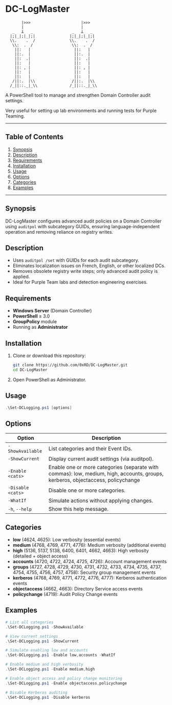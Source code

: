 # DC-LogMaster

```text
       |>>>                      |>>>
       |                         |
   _   ꓕ   _                 _   ꓕ   _
  |;|_|;|_|;|               |;|_|;|_|;|
  \\.    .  /               \\.    .  /
   \\:  .  /                 \\:  .  /
    ||:   |                   ||:   |
    ||:.  |                   ||:.  |
    ||:  .|                   ||:  .|
    ||:   |                   ||:   |
    ||: , |                   ||: , |
    ||:   |                   ||:   |
    ||:   |                   ||:   |
   /||:.  |\\                /||:.  |\\
  /_||::._|_\\              /_||::._|_\\
```

A PowerShell tool to manage and strengthen Domain Controller audit settings.

Very useful for setting up lab environments and running tests for Purple Teaming.

---

## Table of Contents

1. [Synopsis](#synopsis)  
2. [Description](#description)  
3. [Requirements](#requirements)  
4. [Installation](#installation)  
5. [Usage](#usage)  
6. [Options](#options)  
7. [Categories](#categories)  
8. [Examples](#examples)  

---

## Synopsis

DC-LogMaster configures advanced audit policies on a Domain Controller using `auditpol` with subcategory GUIDs, ensuring language-independent operation and removing reliance on registry writes.

## Description

- Uses `auditpol /set` with GUIDs for each audit subcategory.  
- Eliminates localization issues on French, English, or other localized DCs.  
- Removes obsolete registry write steps; only advanced audit policy is applied.  
- Ideal for Purple Team labs and detection engineering exercises.

## Requirements

- **Windows Server** (Domain Controller)  
- **PowerShell** ≥ 3.0  
- **GroupPolicy** module  
- Running as **Administrator**

## Installation

1. Clone or download this repository:

   ```bash
   git clone https://github.com/0xRD/DC-LogMaster.git
   cd DC-LogMaster
   ```

2. Open PowerShell as Administrator.

## Usage

```powershell
.\Set-DCLogging.ps1 [options]
```

## Options

| Option           | Description                                                                                                  |
|------------------|--------------------------------------------------------------------------------------------------------------|
| `-ShowAvailable` | List categories and their Event IDs.                                                                         |
| `-ShowCurrent`   | Display current audit settings (via auditpol).                                                               |
| `-Enable <cats>` | Enable one or more categories (separate with commas): low, medium, high, accounts, groups, kerberos, objectaccess, policychange |
| `-Disable <cats>`| Disable one or more categories.                                                                              |
| `-WhatIf`        | Simulate actions without applying changes.                                                                   |
| `-h`, `--help`   | Show this help message.                                                                                      |

## Categories

- **low** (4624, 4625): Low verbosity (essential events)  
- **medium** (4768, 4769, 4771, 4776): Medium verbosity (additional events)  
- **high** (5136, 5137, 5138, 6400, 6401, 4662, 4663): High verbosity (detailed + object access)  
- **accounts** (4720, 4722, 4724, 4725, 4726): Account management events  
- **groups** (4727, 4728, 4729, 4730, 4731, 4732, 4733, 4734, 4735, 4737, 4754, 4755, 4756, 4757, 4758): Security group management events  
- **kerberos** (4768, 4769, 4771, 4772, 4776, 4777): Kerberos authentication events  
- **objectaccess** (4662, 4663): Directory Service access events  
- **policychange** (4719): Audit Policy Change events  

## Examples

```powershell
# List all categories
.\Set-DCLogging.ps1 -ShowAvailable

# View current settings
.\Set-DCLogging.ps1 -ShowCurrent

# Simulate enabling low and accounts
.\Set-DCLogging.ps1 -Enable low,accounts -WhatIf

# Enable medium and high verbosity
.\Set-DCLogging.ps1 -Enable medium,high      

# Enable object access and policy change monitoring
.\Set-DCLogging.ps1 -Enable objectaccess,policychange

# Disable Kerberos auditing
.\Set-DCLogging.ps1 -Disable kerberos
```
